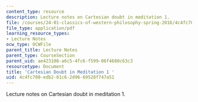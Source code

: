 ```yaml
---
content_type: resource
description: Lecture notes on Cartesian doubt in meditation 1.
file: /courses/24-01-classics-of-western-philosophy-spring-2016/4c4fc700edb201c62d9669528f747a51_MIT24_01S16_SES10.pdf
file_type: application/pdf
learning_resource_types:
- Lecture Notes
ocw_type: OCWFile
parent_title: Lecture Notes
parent_type: CourseSection
parent_uid: ae423108-a6c5-4fc6-f599-06f4680c63c3
resourcetype: Document
title: 'Cartesian Doubt in Meditation 1 '
uid: 4c4fc700-edb2-01c6-2d96-69528f747a51
---
```

Lecture notes on Cartesian doubt in meditation 1.

